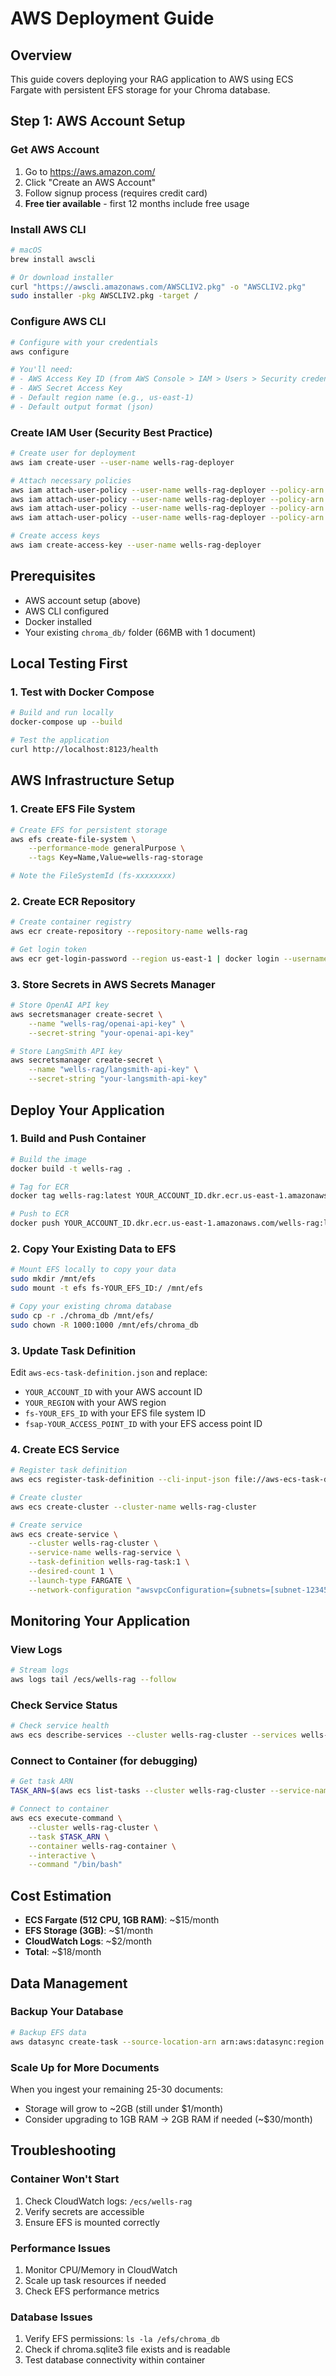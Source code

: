 # AWS Deployment Guide

## Overview
This guide covers deploying your RAG application to AWS using ECS Fargate with persistent EFS storage for your Chroma database.

## Step 1: AWS Account Setup

### Get AWS Account
1. Go to https://aws.amazon.com/
2. Click "Create an AWS Account"
3. Follow signup process (requires credit card)
4. **Free tier available** - first 12 months include free usage

### Install AWS CLI
```bash
# macOS
brew install awscli

# Or download installer
curl "https://awscli.amazonaws.com/AWSCLIV2.pkg" -o "AWSCLIV2.pkg"
sudo installer -pkg AWSCLIV2.pkg -target /
```

### Configure AWS CLI
```bash
# Configure with your credentials
aws configure

# You'll need:
# - AWS Access Key ID (from AWS Console > IAM > Users > Security credentials)
# - AWS Secret Access Key 
# - Default region name (e.g., us-east-1)
# - Default output format (json)
```

### Create IAM User (Security Best Practice)
```bash
# Create user for deployment
aws iam create-user --user-name wells-rag-deployer

# Attach necessary policies
aws iam attach-user-policy --user-name wells-rag-deployer --policy-arn arn:aws:iam::aws:policy/AmazonECS_FullAccess
aws iam attach-user-policy --user-name wells-rag-deployer --policy-arn arn:aws:iam::aws:policy/AmazonElasticFileSystemFullAccess
aws iam attach-user-policy --user-name wells-rag-deployer --policy-arn arn:aws:iam::aws:policy/AmazonEC2ContainerRegistryFullAccess
aws iam attach-user-policy --user-name wells-rag-deployer --policy-arn arn:aws:iam::aws:policy/SecretsManagerReadWrite

# Create access keys
aws iam create-access-key --user-name wells-rag-deployer
```

## Prerequisites
- AWS account setup (above)
- AWS CLI configured
- Docker installed
- Your existing `chroma_db/` folder (66MB with 1 document)

## Local Testing First

### 1. Test with Docker Compose
```bash
# Build and run locally 
docker-compose up --build

# Test the application
curl http://localhost:8123/health
```

## AWS Infrastructure Setup

### 1. Create EFS File System
```bash
# Create EFS for persistent storage
aws efs create-file-system \
    --performance-mode generalPurpose \
    --tags Key=Name,Value=wells-rag-storage

# Note the FileSystemId (fs-xxxxxxxx)
```

### 2. Create ECR Repository
```bash
# Create container registry
aws ecr create-repository --repository-name wells-rag

# Get login token
aws ecr get-login-password --region us-east-1 | docker login --username AWS --password-stdin YOUR_ACCOUNT_ID.dkr.ecr.us-east-1.amazonaws.com
```

### 3. Store Secrets in AWS Secrets Manager
```bash
# Store OpenAI API key
aws secretsmanager create-secret \
    --name "wells-rag/openai-api-key" \
    --secret-string "your-openai-api-key"

# Store LangSmith API key  
aws secretsmanager create-secret \
    --name "wells-rag/langsmith-api-key" \
    --secret-string "your-langsmith-api-key"
```

## Deploy Your Application

### 1. Build and Push Container
```bash
# Build the image
docker build -t wells-rag .

# Tag for ECR
docker tag wells-rag:latest YOUR_ACCOUNT_ID.dkr.ecr.us-east-1.amazonaws.com/wells-rag:latest

# Push to ECR
docker push YOUR_ACCOUNT_ID.dkr.ecr.us-east-1.amazonaws.com/wells-rag:latest
```

### 2. Copy Your Existing Data to EFS
```bash
# Mount EFS locally to copy your data
sudo mkdir /mnt/efs
sudo mount -t efs fs-YOUR_EFS_ID:/ /mnt/efs

# Copy your existing chroma database
sudo cp -r ./chroma_db /mnt/efs/
sudo chown -R 1000:1000 /mnt/efs/chroma_db
```

### 3. Update Task Definition
Edit `aws-ecs-task-definition.json` and replace:
- `YOUR_ACCOUNT_ID` with your AWS account ID
- `YOUR_REGION` with your AWS region
- `fs-YOUR_EFS_ID` with your EFS file system ID
- `fsap-YOUR_ACCESS_POINT_ID` with your EFS access point ID

### 4. Create ECS Service
```bash
# Register task definition
aws ecs register-task-definition --cli-input-json file://aws-ecs-task-definition.json

# Create cluster
aws ecs create-cluster --cluster-name wells-rag-cluster

# Create service
aws ecs create-service \
    --cluster wells-rag-cluster \
    --service-name wells-rag-service \
    --task-definition wells-rag-task:1 \
    --desired-count 1 \
    --launch-type FARGATE \
    --network-configuration "awsvpcConfiguration={subnets=[subnet-12345],securityGroups=[sg-12345],assignPublicIp=ENABLED}"
```

## Monitoring Your Application

### View Logs
```bash
# Stream logs
aws logs tail /ecs/wells-rag --follow
```

### Check Service Status
```bash
# Check service health
aws ecs describe-services --cluster wells-rag-cluster --services wells-rag-service
```

### Connect to Container (for debugging)
```bash
# Get task ARN
TASK_ARN=$(aws ecs list-tasks --cluster wells-rag-cluster --service-name wells-rag-service --query 'taskArns[0]' --output text)

# Connect to container
aws ecs execute-command \
    --cluster wells-rag-cluster \
    --task $TASK_ARN \
    --container wells-rag-container \
    --interactive \
    --command "/bin/bash"
```

## Cost Estimation
- **ECS Fargate (512 CPU, 1GB RAM)**: ~$15/month
- **EFS Storage (3GB)**: ~$1/month  
- **CloudWatch Logs**: ~$2/month
- **Total**: ~$18/month

## Data Management

### Backup Your Database
```bash
# Backup EFS data
aws datasync create-task --source-location-arn arn:aws:datasync:region:account:location/YOUR_EFS_LOCATION --destination-location-arn arn:aws:datasync:region:account:location/YOUR_S3_LOCATION
```

### Scale Up for More Documents
When you ingest your remaining 25-30 documents:
- Storage will grow to ~2GB (still under $1/month)
- Consider upgrading to 1GB RAM → 2GB RAM if needed (~$30/month)

## Troubleshooting

### Container Won't Start
1. Check CloudWatch logs: `/ecs/wells-rag`
2. Verify secrets are accessible
3. Ensure EFS is mounted correctly

### Performance Issues
1. Monitor CPU/Memory in CloudWatch
2. Scale up task resources if needed
3. Check EFS performance metrics

### Database Issues  
1. Verify EFS permissions: `ls -la /efs/chroma_db`
2. Check if chroma.sqlite3 file exists and is readable
3. Test database connectivity within container